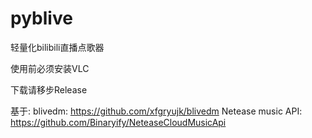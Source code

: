 # pyblive

轻量化bilibili直播点歌器

使用前必须安装VLC  

下载请移步Release

基于:
blivedm: https://github.com/xfgryujk/blivedm
Netease music API: https://github.com/Binaryify/NeteaseCloudMusicApi
